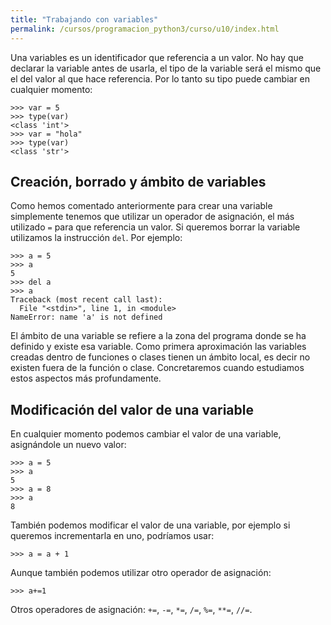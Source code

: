 ```yaml
---
title: "Trabajando con variables"
permalink: /cursos/programacion_python3/curso/u10/index.html
---
```


Una variables es un identificador que referencia a un valor. No hay que declarar la variable antes de usarla, el tipo de la variable será el mismo que el del valor al que hace referencia. Por lo tanto su tipo puede cambiar en cualquier momento:

	>>> var = 5
	>>> type(var)
	<class 'int'>
	>>> var = "hola"
	>>> type(var)
	<class 'str'>

## Creación, borrado y ámbito de variables

Como hemos comentado anteriormente para crear una variable simplemente tenemos que utilizar un operador de asignación, el más utilizado `=` para que referencia un valor. Si queremos borrar la variable utilizamos la instrucción `del`. Por ejemplo:

	>>> a = 5
	>>> a
	5
	>>> del a
	>>> a
	Traceback (most recent call last):
	  File "<stdin>", line 1, in <module>
	NameError: name 'a' is not defined

El ámbito de una variable se refiere a la zona del programa donde se ha definido y existe esa variable. Como primera aproximación las variables creadas dentro de funciones o clases tienen un ámbito local, es decir no existen fuera de la función o clase. Concretaremos cuando estudiamos estos aspectos más profundamente.

## Modificación del valor de una variable

En cualquier momento podemos cambiar el valor de una variable, asignándole un nuevo valor:

	>>> a = 5
	>>> a
	5
    >>> a = 8
    >>> a
    8

También podemos modificar el valor de una variable, por ejemplo si queremos incrementarla en uno, podríamos usar:

    >>> a = a + 1

Aunque también podemos utilizar otro operador de asignación:

    >>> a+=1

Otros operadores de asignación: `+=`, `-=`, `*=`, `/=`, `%=`, `**=`, `//=`.

